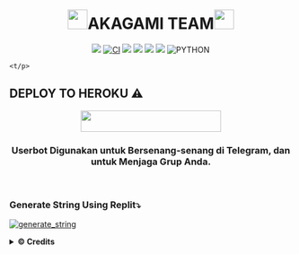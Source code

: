 <h1 align="center"><img src="./resources/extras/geez.gif" width="35px">AKAGAMI TEAM<img src="./resources/extras/geez.gif" width="35px"></h1>

<p align="center">
    <a href="https://github.com/AkagamiBot/-s-/commits/-s-"><img src="https://img.shields.io/github/last-commit/AkagamiBot/-s-?color=ff69b4&logo=github&logoColor=ff69b4&style=for-the-badge" /></a>
    <a href="https://github.com/AkagamiBot/-s-/actions/workflows/main.yml"><img src="https://img.shields.io/github/workflow/status/AkagamiBot/-s-/CI/-s-?style=for-the-badge&logo=github-actions&logoColor=aqua" alt="CI" /></a>
    <a href="https://travis-ci.com/AkagamiBot/-s-.svg?branch=-s-" /></a>
    <a href="https://github.com/AkagamiBot/-s-/issues"> <img src="https://img.shields.io/github/issues/AkagamiBot/-s-?color=blue&logo=github&style=for-the-badge" /></a>
    <a href="https://github.com/AkagamiBot/-s-"> <img src="https://img.shields.io/github/repo-size/AkagamiBot/-s-?logo=github&style=for-the-badge" /></a>
    <a href="https://github.com/AkagamiBot/-s-/network/members"> <img src="https://img.shields.io/github/forks/akagamiBot/-s-?logo=github&style=for-the-badge" /></a>
    <a href="https://pypi.org/project/Telethon/"><img src="https://img.shields.io/pypi/v/telethon?color=important&label=telethon&logo=python&logoColor=brightgreen&style=for-the-badge" /></a>
    <img alt="PYTHON" src="https://img.shields.io/badge/PYTHON-v3.9.6-white?style=for-the-badge&logo=appveyor"/>
    
 
    <t/p>






## DEPLOY TO HEROKU ⚠️
<p align="center"><a href="https://heroku.com/deploy?template=https://github.com/vckyou/Geez-UserBot/tree/Geez-UserBot"> <img src="https://img.shields.io/badge/Deploy%20To%20Heroku-indigo?style=flat&logo=heroku" width="250" height="38.60" /></a></p>

<h3 align="center">Userbot Digunakan untuk Bersenang-senang di Telegram, dan untuk Menjaga Grup Anda.</h3>
<p align="center">&nbsp;</p>


### Generate String Using Replit⤵️

<a href="https://replit.com/@SaintAkira/AgI-sRIng-sssIn-1"><img src="https://img.shields.io/badge/run-string__session.py-magenta?style=for-the-badge&logo=repl.it" alt="generate_string" /></a>


<details>
  <summary><b>© Credits</b></summary>


 🙏 **THANK YOU VERY MUCH FOR**

*   [VCKYOU](https://github.com/Vckyou/Geez-Project)    Geez - Project
*   [X_iMFiNe](https://github.com/ximfine/xBot-Remix)    XBOT-REMIX
*   [Koala](https://github.com/ManusiaRakitan/Kampang-Bot)    Kampang - Bot
*   [RaphielGang](https://github.com/RaphielGang)    Telegram - Paperplane
*   [AvinashReddy3108](https://github.com/AvinashReddy3108)    PaperplaneExtended
*   [TeamUserge](https://github.com/UsergeTeam/Userge)    Userge
*   [sandy1709](https://github.com/sandy1709/catuserbot)    CatUserbot
*   DAN TERIMAKASIH BANYAK KEPADA USERBOT INDONESIA LAINNYA🙏


## Stay Support 🚀
*   [LonamiWebs](https://github.com/LonamiWebs/) and [Telethon](https://github.com/LonamiWebs/Telethon)

